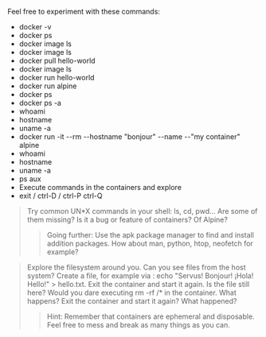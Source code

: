 Feel free to experiment with these commands:

- docker -v
- docker ps
- docker image ls
- docker image ls
- docker pull hello-world
- docker image ls
- docker run hello-world
- docker run alpine
- docker ps
- docker ps -a
- whoami
- hostname
- uname -a
- docker run -it --rm --hostname "bonjour" --name --"my container" alpine
- whoami
- hostname
- uname -a
- ps aux
- Execute commands in the containers and explore
- exit / ctrl-D / ctrl-P ctrl-Q

> Try common UN*X commands in your shell: ls, cd, pwd... Are some of them missing? Is it a bug or feature of containers? Of Alpine?
> > Going further: Use the apk package manager to find and install addition packages. How about man, python, htop, neofetch for example?

> Explore the filesystem around you. Can you see files from the host system?
> Create a file, for example via : echo "Servus! Bonjour! ¡Hola! Hello!" > hello.txt. Exit the container and start it again. Is the file still here?
> Would you dare executing rm -rf /* in the container. What happens? Exit the container and start it again? What happened?
> > Hint: Remember that containers are ephemeral and disposable. Feel free to mess and break as many things as you can.